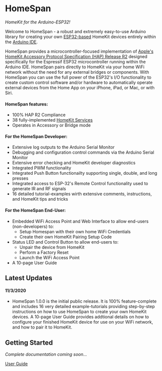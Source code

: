 # HomeSpan
*HomeKit for the Arduino-ESP32!*

Welcome to HomeSpan - a robust and extremely easy-to-use Arduino library for creating your own [ESP32-based](https://www.espressif.com/en/products/modules/esp32) HomeKit devices entirely within the [Arduino IDE](http://www.arduino.cc).

HomeSpan provides a microcontroller-focused implementation of [Apple's HomeKit Accessory Protocol Specification (HAP) Release R2](https://developer.apple.com/support/homekit-accessory-protocol/) designed specifically for the Espressif ESP32 microcontroller running within the Arduino IDE.  HomeSpan pairs directly to HomeKit via your home WiFi network without the need for any external bridges or components.  With HomeSpan you can use the full power of the ESP32's I/O functionality to create custom control software and/or hardware to automatically operate external devices from the Home App on your iPhone, iPad, or Mac, or with Siri.

#### HomeSpan features:

* 100% HAP R2 Compliance
* 38 fully-implemented [HomeKit Services](ServiceList.md)
* Operates in Accessory or Bridge mode

#### For the HomeSpan Developer:

* Extensive log outputs to the Arduino Serial Monitor
* Debugging and configuration control commands via the Arduino Serial Monitor
* Extensive error checking and HomeKit developer diagnostics
* Integrated PWM functionality
* Integrated Push Button functionailty supporting single, double, and long presses 
* Integrated access to ESP-32's Remote Control functionality used to generate IR and RF signals
* 16 detailed tutorial-examples wirth extensive comments, instructions, and HomeKit tips and tricks

#### For the HomeSpan End-User:

* Embedded WiFi Access Point and Web Interface to allow end-users (non-developers) to:
  * Setup Homespan with their own home WiFi Credentials
  * Create their own HomeKit Pairing Setup Code
* Status LED and Control Button to allow end-users to:
  * Unpair the device from HomeKit
  * Perform a Factory Reset
  * Launch the WiFi Access Point
* A 10-page User Guide

## Latest Updates ##

#### 11/3/2020

* HomeSpan 1.0.0 is the initial public release. It is 100% feature-complete and includes 16 very detailed example-tutorials providing step-by-step instructions on how to use HomeSpan to create your own HomeKit devices. A 10-page User Guide provides addtional details on how to configure your finished HomeKit device for use on your WiFi network, and how to pair it to HomeKit.

## Getting Started ##

_Complete documentation coming soon..._

[User Guide](docs/UserGuide.md)

